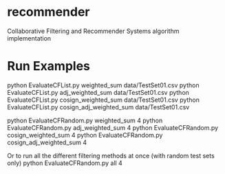 recommender
===========

Collaborative Filtering and Recommender Systems algorithm implementation 

Run Examples
============

   python EvaluateCFList.py weighted_sum data/TestSet01.csv
   python EvaluateCFList.py adj_weighted_sum data/TestSet01.csv
   python EvaluateCFList.py cosign_weighted_sum data/TestSet01.csv
   python EvaluateCFList.py cosign_adj_weighted_sum data/TestSet01.csv

   python EvaluateCFRandom.py weighted_sum 4
   python EvaluateCFRandom.py adj_weighted_sum 4
   python EvaluateCFRandom.py cosign_weighted_sum 4 
   python EvaluateCFRandom.py cosign_adj_weighted_sum 4


Or to run all the different filtering methods at once (with random test sets only) 
   python EvaluateCFRandom.py all 4

